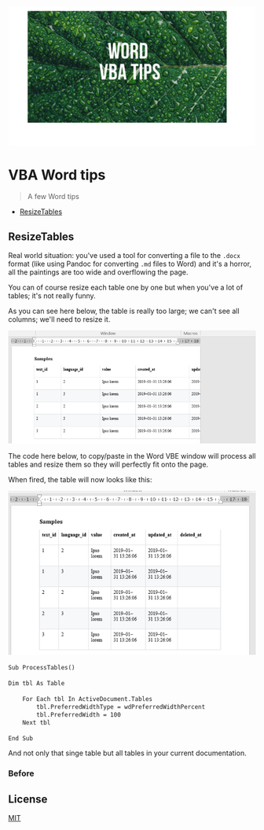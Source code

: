 ![Banner](images/banner.png)

# VBA Word tips

> A few Word tips

- [ResizeTables](#resizetables)

## ResizeTables

Real world situation: you've used a tool for converting a file to the `.docx` format (like using Pandoc for converting `.md` files to Word) and it's a horror, all the paintings are too wide and overflowing the page.

You can of course resize each table one by one but when you've a lot of tables; it's not really funny.

As you can see here below, the table is really too large; we can't see all columns; we'll need to resize it.

![ProcessTables - Before](images/ProcessTables_before.png)

The code here below, to copy/paste in the Word VBE window will process all tables and resize them so they will perfectly fit onto the page.

When fired, the table will now looks like this:

![ProcessTables - After](images/ProcessTables_after.png)

```vbnet
Sub ProcessTables()

Dim tbl As Table

    For Each tbl In ActiveDocument.Tables
        tbl.PreferredWidthType = wdPreferredWidthPercent
        tbl.PreferredWidth = 100
    Next tbl

End Sub
```

And not only that singe table but all tables in your current documentation.

### Before

## License

[MIT](LICENSE)
